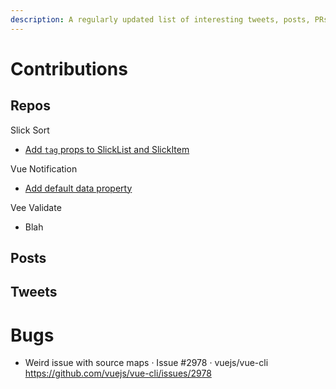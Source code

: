 ```yaml
---
description: A regularly updated list of interesting tweets, posts, PRs, etc...
---
```


# Contributions

## Repos

Slick Sort

- [Add `tag` props to SlickList and SlickItem](https://github.com/Jexordexan/vue-slicksort/pull/123)

Vue Notification

- [Add default data property](https://github.com/davestewart/vue-notification)

Vee Validate

- Blah

## Posts

## Tweets

# Bugs

- Weird issue with source maps · Issue #2978 · vuejs/vue-cli
  https://github.com/vuejs/vue-cli/issues/2978
